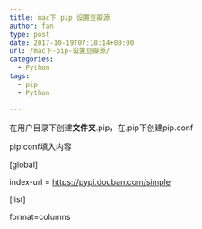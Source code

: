 ```yaml
---
title: mac下 pip 设置豆瓣源
author: fan
type: post
date: 2017-10-19T07:18:14+00:00
url: /mac下-pip-设置豆瓣源/
categories:
  - Python
tags:
  - pip
  - Python

---
```

在用户目录下创建**文件夹**.pip，在.pip下创建pip.conf
  
pip.conf填入内容
  
[global]
  
index-url = https://pypi.douban.com/simple
  
[list]
  
format=columns